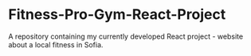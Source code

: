 # Fitness-Pro-Gym-React-Project
A repository containing my currently developed React project - website about a local fitness in Sofia.
